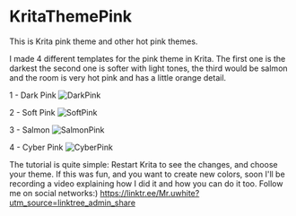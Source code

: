 # KritaThemePink
This is Krita pink theme and other hot pink themes.


I made 4 different templates for the pink theme in Krita.
The first one is the darkest the second one is softer with light tones,
the third would be salmon and the room is very hot pink and has a little orange detail.

1 - Dark Pink
![DarkPink](https://github.com/Uwhite666/KritaThemePink/assets/125118284/90490d41-37a4-44a4-a52b-8bb46a4429d8)

2 - Soft Pink
![SoftPink](https://github.com/Uwhite666/KritaThemePink/assets/125118284/0d31e50d-773e-4424-b892-eb754f7886e1)

3 - Salmon
![SalmonPink](https://github.com/Uwhite666/KritaThemePink/assets/125118284/e7b5a4ba-e5e1-4063-9add-a9853889c0f2)

4 - Cyber Pink
![CyberPink](https://github.com/Uwhite666/KritaThemePink/assets/125118284/442db2d8-14ab-4673-a05f-ad8956cbc407)

The tutorial is quite simple:
Restart Krita to see the changes, and choose your theme. 
If this was fun, and you want to create new colors, soon I'll be recording a video explaining how I did it and how you can do it too.
Follow me on social networks:)
https://linktr.ee/Mr.uwhite?utm_source=linktree_admin_share
